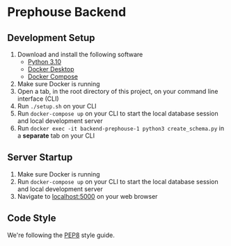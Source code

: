 # Prephouse Backend

## Development Setup
1. Download and install the following software
   - [Python 3.10](https://www.python.org/downloads/release/python-3100/)
   - [Docker Desktop](https://www.docker.com/products/docker-desktop)
   - [Docker Compose](https://docs.docker.com/compose/install/)
2. Make sure Docker is running
3. Open a tab, in the root directory of this project, on your command line interface (CLI)
4. Run `./setup.sh` on your CLI
5. Run `docker-compose up` on your CLI to start the local database session and local development server
6. Run `docker exec -it backend-prephouse-1 python3 create_schema.py` in a **separate** tab on your CLI

## Server Startup
1. Make sure Docker is running
2. Run `docker-compose up` on your CLI to start the local database session and local development server
3. Navigate to [localhost:5000](http://localhost:5000) on your web browser

## Code Style
We're following the [PEP8](https://www.python.org/dev/peps/pep-0008/) style guide.
